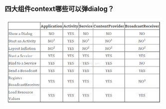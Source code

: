 ## 四大组件context哪些可以弹dialog？

![四大组件context权限](https://github.com/knowledgeIsMoney/android-interveiw/blob/master/images/context%E4%BD%BF%E7%94%A8%E8%8C%83%E5%9B%B4.png)
